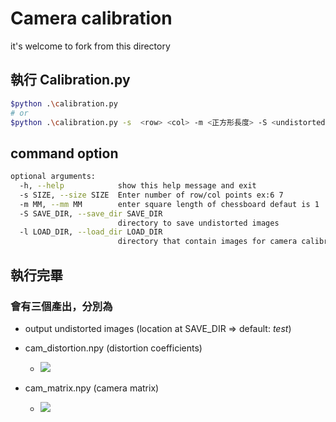 # Camera calibration 
it's welcome to fork from  this directory

## 執行 Calibration.py 
```bash session
$python .\calibration.py 
# or
$python .\calibration.py -s  <row> <col> -m <正方形長度> -S <undistorted img儲存位置> -l <供矯正的img位置>
```


##  command option
```bash session
optional arguments:
  -h, --help            show this help message and exit
  -s SIZE, --size SIZE  Enter number of row/col points ex:6 7
  -m MM, --mm MM        enter square length of chessboard defaut is 1  
  -S SAVE_DIR, --save_dir SAVE_DIR
                        directory to save undistorted images
  -l LOAD_DIR, --load_dir LOAD_DIR
                        directory that contain images for camera calibration
```
## 執行完畢
### 會有三個產出，分別為
* output undistorted images (location at SAVE_DIR => default: *test*)
* cam_distortion.npy (distortion coefficients)
  * ![](https://i.imgur.com/KphYWM1.png)

* cam_matrix.npy (camera matrix)
  * ![](https://i.imgur.com/TnojboV.png)

